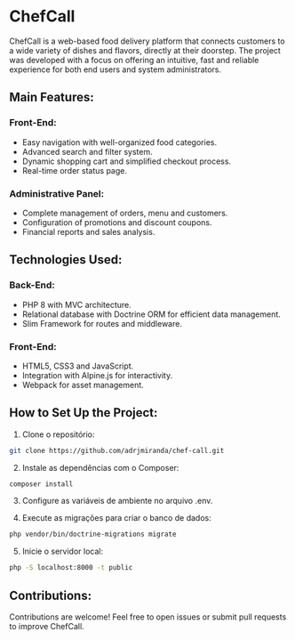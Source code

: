 # ChefCall

ChefCall is a web-based food delivery platform that connects customers to a wide variety of dishes and flavors, directly at their doorstep. The project was developed with a focus on offering an intuitive, fast and reliable experience for both end users and system administrators.

## Main Features:

### Front-End:

- Easy navigation with well-organized food categories.
- Advanced search and filter system.
- Dynamic shopping cart and simplified checkout process.
- Real-time order status page.

### Administrative Panel:

- Complete management of orders, menu and customers.
- Configuration of promotions and discount coupons.
- Financial reports and sales analysis.

## Technologies Used:

### Back-End:

- PHP 8 with MVC architecture.
- Relational database with Doctrine ORM for efficient data management.
- Slim Framework for routes and middleware.

### Front-End:

- HTML5, CSS3 and JavaScript.
- Integration with Alpine.js for interactivity.
- Webpack for asset management.

## How to Set Up the Project:

1. Clone o repositório:

```bash
git clone https://github.com/adrjmiranda/chef-call.git
```

2. Instale as dependências com o Composer:

```bash
composer install
```

3. Configure as variáveis de ambiente no arquivo .env.

4. Execute as migrações para criar o banco de dados:

```bash
php vendor/bin/doctrine-migrations migrate
```

5. Inicie o servidor local:

```bash
php -S localhost:8000 -t public
```

## Contributions:

Contributions are welcome! Feel free to open issues or submit pull requests to improve ChefCall.
